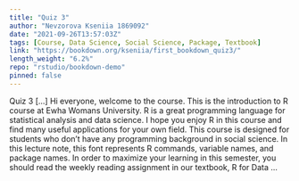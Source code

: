 ```yaml
---
title: "Quiz 3"
author: "Nevzorova Kseniia 1869092"
date: "2021-09-26T13:57:03Z"
tags: [Course, Data Science, Social Science, Package, Textbook]
link: "https://bookdown.org/kseniia/first_bookdown_quiz3/"
length_weight: "6.2%"
repo: "rstudio/bookdown-demo"
pinned: false
---
```


Quiz 3 [...] Hi everyone, welcome to the course. This is the introduction to R course at Ewha Womans University. R is a great programming language for statistical analysis and data science. I hope you enjoy R in this course and find many useful applications for your own field. This course is designed for students who don’t have any programming background in social science. In this lecture note, this font represents R commands, variable names, and package names. In order to maximize your learning in this semester, you should read the weekly reading assignment in our textbook, R for Data ...
